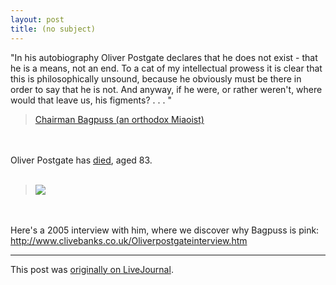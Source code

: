```yaml
---
layout: post
title: (no subject)
---
```


<div class="entry-item s2-entrytext">"In his autobiography Oliver Postgate declares that he does not exist - that he is a means, not an end. To a cat of my intellectual prowess it is clear that this is philosophically unsound, because he obviously must be there in order to say that he is not. And anyway, if he were, or rather weren't, where would that leave us, his figments? . . . "<br/><blockquote><a href="http://www.oliverpostgate.co.uk/intro.html" rel="nofollow">Chairman Bagpuss (an orthodox Miaoist)</a></blockquote><br/><br/>Oliver Postgate has <a href="http://news.bbc.co.uk/1/hi/entertainment/7770882.stm" rel="nofollow">died</a>, aged 83. <br/><br/><blockquote><img src="http://newsimg.bbc.co.uk/media/images/45280000/jpg/_45280559_c9429641-e798-4463-81a7-6ae59d38905c.jpg"/></blockquote><br/><br/>Here's a 2005 interview with him, where we discover why Bagpuss is pink: <a href="http://www.clivebanks.co.uk/Oliverpostgateinterview.htm" rel="nofollow">http://www.clivebanks.co.uk/Oliverpostg<wbr></wbr>ateinterview.htm</a></div><p><hr></p><p>This post was <a href="http://ferkeltongs.livejournal.com/23168.html">originally on LiveJournal</a>.</p>